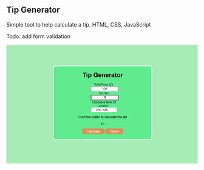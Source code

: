 ## Tip Generator

Simple tool to help calculate a tip.
HTML, CSS, JavaScript

Todo: add form validation

![image](https://github.com/nullsc/Web-Development/blob/master/Tip-Generator/Capture.PNG)
